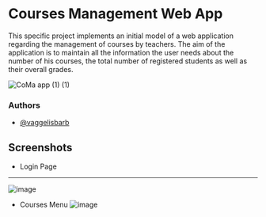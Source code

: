 # Courses Management Web App

This specific project implements an initial model of a web application regarding the management of courses by teachers. The aim of the application is to maintain all the information the user needs about the number of his courses, the total number of registered students as well as their overall grades.



![CoMa app (1) (1)](https://user-images.githubusercontent.com/17185057/218892272-0c6f01a2-e5cf-40cb-a9ec-af34a38fd27b.png)




### Authors

- [@vaggelisbarb](https://github.com/vaggelisbarb)


## Screenshots

- Login Page
---
![image](https://user-images.githubusercontent.com/17185057/218893832-e6380896-19bc-473c-aa2e-8d6c33b97c5f.png)

- Courses Menu
![image](https://user-images.githubusercontent.com/17185057/218894070-88f0560d-535e-4dbf-95ee-cb3c1a0ea400.png)
